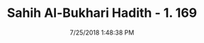 ---
title        : "Sahih Al-Bukhari Hadith - 1. 169"
date         : 7/25/2018 1:48:38 PM
draft        : false
type         : "hadith"
layout       : "hadith"
BookCode     : "SHB"
VolumeNumber : "1"
HadithNumber : "169"
categories  :  ["Ablution-Starting from the right side of the body"]
tags  :  ["Aisha"]
---